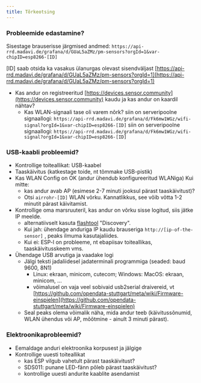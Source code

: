 ```yaml
---
title: Tõrkeotsing
---
```


### Probleemide edastamine?
Sisestage brauserisse järgmised andmed:
`https://api-rrd.madavi.de/grafana/d/GUaL5aZMz/pm-sensors?orgId=1&var-chipID=esp8266-[ID]`

[ID] saab otsida ka vasakus ülanurgas olevast sisendväljast [https://api-rrd.madavi.de/grafana/d/GUaL5aZMz/pm-sensors?orgId=1](https://api-rrd.madavi.de/grafana/d/GUaL5aZMz/pm-sensors?orgId=1)

* Kas andur on registreeritud [https://devices.sensor.community](https://devices.sensor.community) kaudu ja kas andur on kaardil nähtav?
    * Kas WLAN-signaali tase oli varem nõrk?
        siin on serveripoolne signaallogi: `https://api-rrd.madavi.de/grafana/d/Fk6mw1WGz/wifi-signal?orgId=1&var-chipID=esp8266-[ID]`
        siin on serveripoolne signaallogi: `https://api-rrd.madavi.de/grafana/d/Fk6mw1WGz/wifi-signal?orgId=1&var-chipID=esp8266-[ID]`

### USB-kaabli probleemid?
* Kontrollige toiteallikat: USB-kaabel
* Taaskäivitus (katkestage toide, nt tõmmake USB-pistik)
* Kas WLAN Config on OK (andur ühendub konfigureeritud WLANiga) Kui mitte:
    * kas andur avab AP (esimese 2-7 minuti jooksul pärast taaskäivitust)?
    * Otsi `airrohr-[ID]` WLAN võrku. Kannatlikkus, see võib võtta 1-2 minutit pärast käivitamist.
* Kontrollige oma marsruuteril, kas andur on võrku sisse logitud, siis jätke IP meelde.
    * alternatiivselt kasuta [flashtool](https://github.com/opendata-stuttgart/airrohr-firmware-flasher/) "Discovery".
    * Kui jah: ühendage anduriga IP kaudu brauseriga `http://[ip-of-the-sensor]` , peaks ilmuma kasutajaliides.
    * Kui ei: ESP-l on probleeme, nt ebapiisav toiteallikas, taaskäivitusskeem vms.
* Ühendage USB arvutiga ja vaadake logi
    * Jälgi teksti jadaliidesel jadaterminali programmiga (seaded: baud 9600, 8N1)
        * Linux: ekraan, minicom, cutecom; Windows: MacOS: ekraan, minicom, ...
        * võimalusel on vaja veel sobivaid usb2serial draivereid, vt [https://github.com/opendata-stuttgart/meta/wiki/Firmware-einspielen](https://github.com/opendata-stuttgart/meta/wiki/Firmware-einspielen)
    * Seal peaks olema võimalik näha, mida andur teeb (käivitussõnumid, WLAN ühendus või AP, mõõtmine - ainult 3 minuti pärast).

### Elektroonikaprobleemid?
* Eemaldage anduri elektroonika korpusest ja jälgige
* Kontrollige uuesti toiteallikat
    * kas ESP vilgub vahetult pärast taaskäivitust?
    * SDS011: punane LED-fänn põleb pärast taaskäivitust?
    * kontrollige uuesti andurite kaablite asendamist
